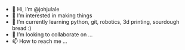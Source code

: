 - 👋 Hi, I’m @johjulale
- 👀 I’m interested in making things
- 🌱 I’m currently learning python, git, robotics, 3d printing, sourdough bread :)
- 💞️ I’m looking to collaborate on ...
- 📫 How to reach me ...

<!---
johjulale/johjulale is a ✨ special ✨ repository because its `README.md` (this file) appears on your GitHub profile.
You can click the Preview link to take a look at your changes.
--->
